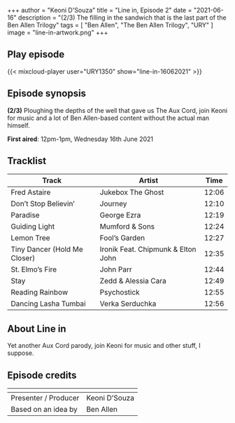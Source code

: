 +++
author = "Keoni D'Souza"
title = "Line in, Episode 2"
date = "2021-06-16"
description = "(2/3) The filling in the sandwich that is the last part of the Ben Allen Trilogy"
tags = [
    "Ben Allen",
    "The Ben Allen Trilogy",
    "URY"
]
image = "line-in-artwork.png"
+++

## Play episode

{{< mixcloud-player user="URY1350" show="line-in-16062021" >}}

## Episode synopsis

**(2/3)** Ploughing the depths of the well that gave us The Aux Cord, join Keoni for music and a lot of Ben Allen-based content without the actual man himself.

**First aired**: 12pm-1pm, Wednesday 16th June 2021

## Tracklist

| Track	| Artist | Time |
| --- | --- | --- |
| Fred Astaire | Jukebox The Ghost | 12:06 |
| Don’t Stop Believin’ | Journey | 12:10 |
| Paradise | George Ezra | 12:19 |
| Guiding Light	| Mumford & Sons | 12:24 |
| Lemon Tree | Fool’s Garden | 12:27 |
| Tiny Dancer (Hold Me Closer) | Ironik Feat. Chipmunk & Elton John | 12:35 |
| St. Elmo’s Fire | John Parr | 12:44 |
| Stay | Zedd & Alessia Cara | 12:49 |
| Reading Rainbow | Psychostick	| 12:55 |
| Dancing Lasha Tumbai | Verka Serduchka | 12:56 |

## About Line in

Yet another Aux Cord parody, join Keoni for music and other stuff, I suppose.

## Episode credits

| []() | []() |
| --- | --- |
| Presenter / Producer | Keoni D’Souza |
| Based on an idea by | Ben Allen |